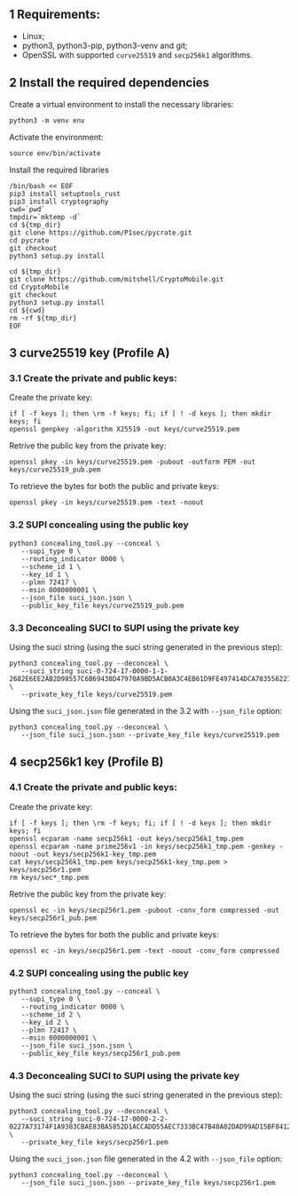 ## 1 Requirements:
- Linux;
- python3, python3-pip, python3-venv and git;
- OpenSSL with supported `curve25519` and `secp256k1` algorithms.

## 2 Install the required dependencies
Create a virtual environment to install the necessary libraries:
```shell
python3 -m venv env
```

Activate the environment:
```shell
source env/bin/activate
```

Install the required libraries
```shell
/bin/bash << EOF 
pip3 install setuptools_rust
pip3 install cryptography
cwd=`pwd`
tmpdir=`mktemp -d`
cd ${tmp_dir}
git clone https://github.com/P1sec/pycrate.git
cd pycrate 
git checkout
python3 setup.py install

cd ${tmp_dir}
git clone https://github.com/mitshell/CryptoMobile.git
cd CryptoMobile 
git checkout
python3 setup.py install
cd ${cwd}
rm -rf ${tmp_dir}
EOF

```

## 3 curve25519 key (Profile A)

### 3.1 Create the private and public keys:
Create the private key:
```shell
if [ -f keys ]; then \rm -f keys; fi; if [ ! -d keys ]; then mkdir keys; fi
openssl genpkey -algorithm X25519 -out keys/curve25519.pem
```

Retrive the public key from the private key:
```shell
openssl pkey -in keys/curve25519.pem -pubout -outform PEM -out keys/curve25519_pub.pem
```

To retrieve the bytes for both the public and private keys:
```shell
openssl pkey -in keys/curve25519.pem -text -noout
```

### 3.2 SUPI concealing using the public key
```shell
python3 concealing_tool.py --conceal \
   --supi_type 0 \
   --routing_indicator 0000 \
   --scheme_id 1 \
   --key_id 1 \
   --plmn 72417 \
   --msin 0000000001 \
   --json_file suci_json.json \
   --public_key_file keys/curve25519_pub.pem
```

### 3.3 Deconcealing SUCI to SUPI using the private key

Using the suci string (using the suci string generated in the previous step):
```shell
python3 concealing_tool.py --deconceal \
   --suci_string suci-0-724-17-0000-1-1-2682E6EE2AB2D98557C6B69438D47970A9BD5ACB0A3C4EB61D9FE497414DCA783556227BD4BC80E8320F95985D  \
   --private_key_file keys/curve25519.pem
```

Using the `suci_json.json` file generated in the 3.2 with `--json_file` option:
```shell
python3 concealing_tool.py --deconceal \
   --json_file suci_json.json --private_key_file keys/curve25519.pem 
```


## 4 secp256k1 key (Profile B)

### 4.1 Create the private and public keys:
Create the private key:
```shell
if [ -f keys ]; then \rm -f keys; fi; if [ ! -d keys ]; then mkdir keys; fi
openssl ecparam -name secp256k1 -out keys/secp256k1_tmp.pem
openssl ecparam -name prime256v1 -in keys/secp256k1_tmp.pem -genkey -noout -out keys/secp256k1-key_tmp.pem 
cat keys/secp256k1_tmp.pem keys/secp256k1-key_tmp.pem > keys/secp256r1.pem
rm keys/sec*_tmp.pem 
```

Retrive the public key from the private key:
```shell
openssl ec -in keys/secp256r1.pem -pubout -conv_form compressed -out keys/secp256r1_pub.pem
```

To retrieve the bytes for both the public and private keys:
```shell
openssl ec -in keys/secp256r1.pem -text -noout -conv_form compressed
```

### 4.2 SUPI concealing using the public key
```shell
python3 concealing_tool.py --conceal \
   --supi_type 0 \
   --routing_indicator 0000 \
   --scheme_id 2 \
   --key_id 2 \
   --plmn 72417 \
   --msin 0000000001 \
   --json_file suci_json.json \
   --public_key_file keys/secp256r1_pub.pem
```

### 4.3 Deconcealing SUCI to SUPI using the private key

Using the suci string (using the suci string generated in the previous step):
```shell
python3 concealing_tool.py --deconceal \
   --suci_string suci-0-724-17-0000-2-2-0227A73174F1A9383CBAE83BA5852D1ACCADD55AEC7333BC47B40A02DAD99AD15BF8412D19A715497ED4A1C1B3B1  \
   --private_key_file keys/secp256r1.pem
```

Using the `suci_json.json` file generated in the 4.2 with `--json_file` option:
```shell
python3 concealing_tool.py --deconceal \
   --json_file suci_json.json --private_key_file keys/secp256r1.pem
```